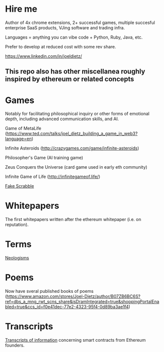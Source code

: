 
# Hire me

Author of 4x chrome extensions, 2+ successful games, multiple succesful enterprise SaaS products, VJing software and trading infra. 

Languages = anything you can vibe code + Python, Ruby, Java, etc. 

Prefer to develop at reduced cost with some rev share. 

https://www.linkedin.com/in/joeldietz/



This repo also has other miscellanea roughly inspired by ethereum or related concepts
---------------------

#  Games 

Notably for facilitating philosophical inquiry or other forms of emotional depth, including advanced communication skills, and AI.

Game of MetaLife (https://www.ted.com/talks/joel_dietz_building_a_game_in_web3?language=en)

Infinite Asteroids (http://crazygames.com/game/infinite-asteroids) 

Philosopher's Game (AI training game) 

Zeus Conquers the Universe (card game used in early eth community) 

Infinite Game of Life (http://infinitegameof.life/)

[Fake Scrabble](fake_scrabble.md) 


# Whitepapers  

The first whitepapers written after the ethereum whitepaper (i.e. on reputation). 

# Terms 

[Neologisms](my_terms.md) 

# Poems 

Now have sveral published books of poems (https://www.amazon.com/stores/Joel-Dietz/author/B07ZB6BC6S?ref=dbs_a_mng_rwt_scns_share&isDramIntegrated=true&shoppingPortalEnabled=true&ccs_id=f0e41dec-77e2-4323-95f4-0d89ba3ae1f4) 

# Transcripts

[Transcripts of information](Vitalik_contract_info_sv_meetup_02-13-14.md) concerning smart contracts from Ethereum founders. 
